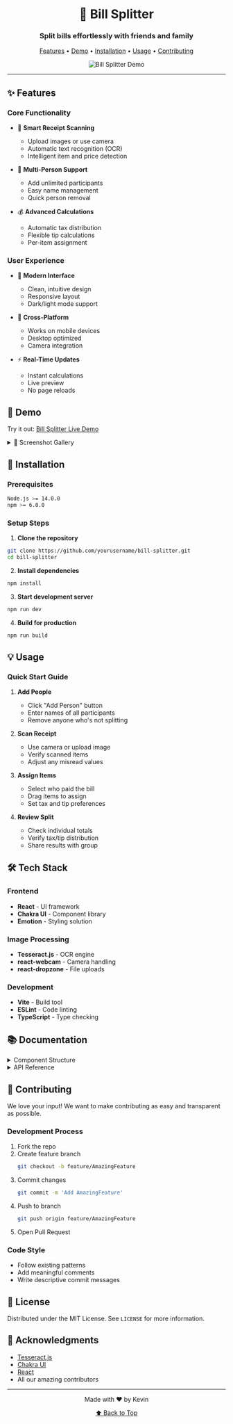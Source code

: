 <div align="center">

# 🥾 Bill Splitter

<h3>Split bills effortlessly with friends and family</h3>

[Features](#features) • [Demo](#demo) • [Installation](#installation) • [Usage](#usage) • [Contributing](#contributing)

![Bill Splitter Demo](demo.gif)

</div>

---

## ✨ Features

### Core Functionality
- 📸 **Smart Receipt Scanning**
  - Upload images or use camera
  - Automatic text recognition (OCR)
  - Intelligent item and price detection

- 👥 **Multi-Person Support**
  - Add unlimited participants
  - Easy name management
  - Quick person removal

- 💰 **Advanced Calculations**
  - Automatic tax distribution
  - Flexible tip calculations
  - Per-item assignment

### User Experience
- 🎨 **Modern Interface**
  - Clean, intuitive design
  - Responsive layout
  - Dark/light mode support

- 📱 **Cross-Platform**
  - Works on mobile devices
  - Desktop optimized
  - Camera integration

- ⚡ **Real-Time Updates**
  - Instant calculations
  - Live preview
  - No page reloads

## 🎯 Demo

Try it out: [Bill Splitter Live Demo](https://your-demo-link.com)

<details>
<summary>📸 Screenshot Gallery</summary>

### Home Screen
![Home Screen](screenshots/home.png)

### Receipt Scanning
![Receipt Scanning](screenshots/scan.png)

### Item Assignment
![Item Assignment](screenshots/assign.png)

### Final Split
![Final Split](screenshots/split.png)

</details>

## 🚀 Installation

### Prerequisites
```bash
Node.js >= 14.0.0
npm >= 6.0.0
```

### Setup Steps

1. **Clone the repository**
```bash
git clone https://github.com/yourusername/bill-splitter.git
cd bill-splitter
```

2. **Install dependencies**
```bash
npm install
```

3. **Start development server**
```bash
npm run dev
```

4. **Build for production**
```bash
npm run build
```

## 💡 Usage

### Quick Start Guide

1. **Add People**
   - Click "Add Person" button
   - Enter names of all participants
   - Remove anyone who's not splitting

2. **Scan Receipt**
   - Use camera or upload image
   - Verify scanned items
   - Adjust any misread values

3. **Assign Items**
   - Select who paid the bill
   - Drag items to assign
   - Set tax and tip preferences

4. **Review Split**
   - Check individual totals
   - Verify tax/tip distribution
   - Share results with group

## 🛠 Tech Stack

### Frontend
- **React** - UI framework
- **Chakra UI** - Component library
- **Emotion** - Styling solution

### Image Processing
- **Tesseract.js** - OCR engine
- **react-webcam** - Camera handling
- **react-dropzone** - File uploads

### Development
- **Vite** - Build tool
- **ESLint** - Code linting
- **TypeScript** - Type checking

## 📚 Documentation

<details>
<summary>Component Structure</summary>

### Key Components

```jsx
BillSplitter/
├── ReceiptScanner/
│   ├── Camera
│   └── ImageUpload
├── ItemSelector/
│   ├── ItemList
│   └── AssignmentControls
└── PeopleSplitter/
    ├── PersonList
    └── Calculations
```

</details>

<details>
<summary>API Reference</summary>

### Core Functions

```typescript
scanReceipt(image: File): Promise<ReceiptData>
calculateSplit(items: Item[], people: Person[]): Split[]
assignItem(itemId: string, personId: string): void
```

</details>

## 🤝 Contributing

We love your input! We want to make contributing as easy and transparent as possible.

### Development Process

1. Fork the repo
2. Create feature branch
   ```bash
   git checkout -b feature/AmazingFeature
   ```
3. Commit changes
   ```bash
   git commit -m 'Add AmazingFeature'
   ```
4. Push to branch
   ```bash
   git push origin feature/AmazingFeature
   ```
5. Open Pull Request

### Code Style
- Follow existing patterns
- Add meaningful comments
- Write descriptive commit messages

## 📝 License

Distributed under the MIT License. See `LICENSE` for more information.

## 👏 Acknowledgments

- [Tesseract.js](https://tesseract.projectnaptha.com/)
- [Chakra UI](https://chakra-ui.com/)
- [React](https://reactjs.org/)
- All our amazing contributors

---

<div align="center">

Made with ❤️ by Kevin

[⬆ Back to Top](#bill-splitter)

</div>